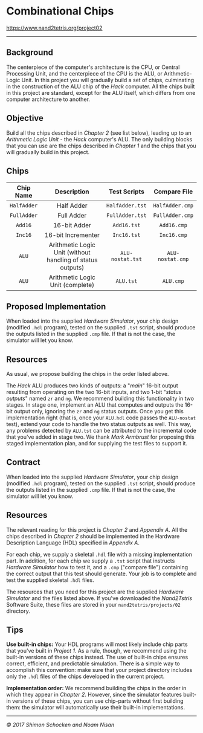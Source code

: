 # Combinational Chips

https://www.nand2tetris.org/project02

------

## Background

The centerpiece of the computer's architecture is the CPU, or Central Processing Unit, and the centerpiece of the CPU is the ALU, or Arithmetic-Logic Unit. In this project you will gradually build a set of chips, culminating in the construction of the ALU chip of the *Hack* computer. All the chips built in this project are standard, except for the ALU itself, which differs from one computer architecture to another.

## Objective

Build all the chips described in *Chapter 2* (see list below), leading up to an *Arithmetic Logic Unit* - the *Hack* computer's ALU. The only building blocks that you can use are the chips described in *Chapter 1* and the chips that you will gradually build in this project.

## Chips

|  Chip Name  |                        Description                         |   Test Scripts   |   Compare File   |
| :---------: | :--------------------------------------------------------: | :--------------: | :--------------: |
| `HalfAdder` |                         Half Adder                         | `HalfAdder.tst`  | `HalfAdder.cmp`  |
| `FullAdder` |                         Full Adder                         | `FullAdder.tst`  | `FullAdder.cmp`  |
|   `Add16`   |                        16-bit Adder                        |   `Add16.tst`    |   `Add16.cmp`    |
|   `Inc16`   |                     16-bit Incrementer                     |   `Inc16.tst`    |   `Inc16.cmp`    |
|    `ALU`    | Arithmetic Logic Unit (without handling of status outputs) | `ALU-nostat.tst` | `ALU-nostat.cmp` |
|    `ALU`    |              Arithmetic Logic Unit (complete)              |    `ALU.tst`     |    `ALU.cmp`     |

## Proposed Implementation

When loaded into the supplied *Hardware Simulator*, your chip design (modified `.hdl` program), tested on the supplied `.tst` script, should produce the outputs listed in the supplied `.cmp` file. If that is not the case, the simulator will let you know.

## Resources

As usual, we propose building the chips in the order listed above.

The *Hack* ALU produces two kinds of outputs: a "*main*" 16-bit output resulting from operating on the two 16-bit inputs, and two 1-bit "*status outputs*" named `zr` and `ng`. We recommend building this functionality in two stages. In stage one, implement an ALU that computes and outputs the 16-bit output only, ignoring the `zr` and `ng` status outputs. Once you get this implementation right (that is, once your `ALU.hdl` code passes the `ALU-nostat` test), extend your code to handle the two status outputs as well. This way, any problems detected by `ALU.tst` can be attributed to the incremental code that you've added in stage two. We thank *Mark Armbrust* for proposing this staged implementation plan, and for supplying the test files to support it.

## Contract

When loaded into the supplied *Hardware Simulator*, your chip design (modified `.hdl` program), tested on the supplied `.tst` script, should produce the outputs listed in the supplied `.cmp` file. If that is not the case, the simulator will let you know.

## Resources

The relevant reading for this project is *Chapter 2* and *Appendix A*. All the chips described in *Chapter 2* should be implemented in the Hardware Description Language (HDL) specified in *Appendix A*.

For each chip, we supply a skeletal `.hdl` file with a missing implementation part. In addition, for each chip we supply a `.tst` script that instructs *Hardware Simulator* how to test it, and a `.cmp` ("compare file") containing the correct output that this test should generate. Your job is to complete and test the supplied skeletal `.hdl` files.

The resources that you need for this project are the supplied *Hardware Simulator* and the files listed above. If you've downloaded the *Nand2Tstris* Software Suite, these files are stored in your `nand2tetris/projects/02` directory.

## Tips

**Use built-in chips:** Your HDL programs will most likely include chip parts that you've built in *Project 1*. As a rule, though, we recommend using the built-in versions of these chips instead. The use of built-in chips ensures correct, efficient, and predictable simulation. There is a simple way to accomplish this convention: make sure that your project directory includes only the `.hdl` files of the chips developed in the current project.

**Implementation order:** We recommend building the chips in the order in which they appear in *Chapter 2*. However, since the simulator features built-in versions of these chips, you can use chip-parts without first building them: the simulator will automatically use their built-in implementations.

------

*© 2017 Shimon Schocken and Noam Nisan*